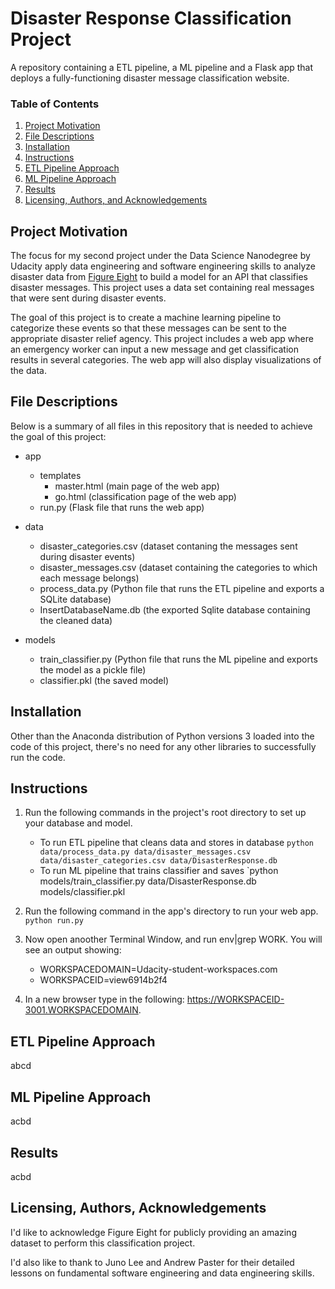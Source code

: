 # Disaster Response Classification Project 
A repository containing a ETL pipeline, a ML pipeline and a Flask app that deploys a fully-functioning disaster message classification website. 

### Table of Contents

1. [Project Motivation](#motivation)
2. [File Descriptions](#files)
4. [Installation](#installation)
5. [Instructions](#instructions)
6. [ETL Pipeline Approach](#approach1)
7. [ML Pipeline Approach](#approach2)
8. [Results](#results)
9. [Licensing, Authors, and Acknowledgements](#licensing)

## Project Motivation<a name="motivation"></a>

The focus for my second project under the Data Science Nanodegree by Udacity apply data engineering and software engineering skills to analyze disaster data from [Figure Eight](https://appen.com/) to build a model for an API that classifies disaster messages. This project uses a data set containing real messages that were sent during disaster events. 

The goal of this project is to create a machine learning pipeline to categorize these events so that these messages can be sent to the appropriate disaster relief agency. This project includes a web app where an emergency worker can input a new message and get classification results in several categories. The web app will also display visualizations of the data. 


## File Descriptions <a name="files"></a>
Below is a summary of all files in this repository that is needed to achieve the goal of this project:
- app
  - templates
    - master.html (main page of the web app)
    - go.html  (classification page of the web app)
  - run.py  (Flask file that runs the web app)

- data
  - disaster_categories.csv  (dataset contaning the messages sent during disaster events) 
  - disaster_messages.csv  (dataset containing the categories to which each message belongs)
  - process_data.py (Python file that runs the ETL pipeline and exports a SQLite database)
  - InsertDatabaseName.db   (the exported Sqlite database containing the cleaned data)

- models
  - train_classifier.py (Python file that runs the ML pipeline and exports the model as a pickle file)
  - classifier.pkl  (the saved model)

## Installation <a name="installation"></a>

Other than the Anaconda distribution of Python versions 3 loaded into the code of this project, there's no need for any other libraries to successfully run the code.

## Instructions <a name="instructions"></a>

1. Run the following commands in the project's root directory to set up your database and model.

    - To run ETL pipeline that cleans data and stores in database
        `python data/process_data.py data/disaster_messages.csv data/disaster_categories.csv data/DisasterResponse.db`
    - To run ML pipeline that trains classifier and saves
        `python models/train_classifier.py data/DisasterResponse.db models/classifier.pkl

2. Run the following command in the app's directory to run your web app.
    `python run.py`

3. Now open anoother Terminal Window, and run env|grep WORK. You will see an output showing:
    - WORKSPACEDOMAIN=Udacity-student-workspaces.com
    - WORKSPACEID=view6914b2f4 
4. In a new browser type in the following: https://WORKSPACEID-3001.WORKSPACEDOMAIN. 

## ETL Pipeline Approach <a name="approach1"></a>
abcd

## ML Pipeline Approach <a name="approach2"></a>
acbd 

## Results<a name="results"></a>
acbd

## Licensing, Authors, Acknowledgements<a name="licensing"></a>
I'd like to acknowledge Figure Eight for publicly providing an amazing dataset to perform this classification project. 

I'd also like to thank to Juno Lee and Andrew Paster for their detailed lessons on fundamental software engineering and data engineering skills. 
